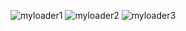 ![myloader1](https://user-images.githubusercontent.com/44739319/71762529-db113700-2f02-11ea-98fd-00353089c1fa.jpeg)
![myloader2](https://user-images.githubusercontent.com/44739319/71762530-db113700-2f02-11ea-94b0-ee7e1a273eab.jpeg)
![myloader3](https://user-images.githubusercontent.com/44739319/71762528-da78a080-2f02-11ea-81d5-cb751a0e5a67.jpeg)
